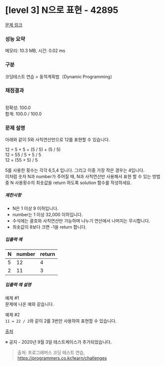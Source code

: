 # [level 3] N으로 표현 - 42895 

[문제 링크](https://programmers.co.kr/learn/courses/30/lessons/42895) 

### 성능 요약

메모리: 10.3 MB, 시간: 0.02 ms

### 구분

코딩테스트 연습 > 동적계획법（Dynamic Programming）

### 채점결과

<br/>정확성: 100.0<br/>합계: 100.0 / 100.0

### 문제 설명

<p>아래와 같이 5와 사칙연산만으로 12를 표현할 수 있습니다.</p>

<p>12 = 5 + 5 + (5 / 5) + (5 / 5)<br>
12 = 55 / 5 + 5 / 5<br>
12 = (55 + 5) / 5</p>

<p>5를 사용한 횟수는 각각 6,5,4 입니다. 그리고 이중 가장 작은 경우는 4입니다.<br>
이처럼 숫자 N과 number가 주어질 때, N과 사칙연산만 사용해서 표현 할 수 있는 방법 중 N 사용횟수의 최솟값을 return 하도록 solution 함수를 작성하세요.</p>

<h5>제한사항</h5>

<ul>
<li>N은 1 이상 9 이하입니다.</li>
<li>number는 1 이상 32,000 이하입니다.</li>
<li>수식에는 괄호와 사칙연산만 가능하며 나누기 연산에서 나머지는 무시합니다.</li>
<li>최솟값이 8보다 크면 -1을 return 합니다.</li>
</ul>

<h5>입출력 예</h5>
<table class="table">
        <thead><tr>
<th>N</th>
<th>number</th>
<th>return</th>
</tr>
</thead>
        <tbody><tr>
<td>5</td>
<td>12</td>
<td>4</td>
</tr>
<tr>
<td>2</td>
<td>11</td>
<td>3</td>
</tr>
</tbody>
      </table>
<h5>입출력 예 설명</h5>

<p>예제 #1<br>
문제에 나온 예와 같습니다.</p>

<p>예제 #2<br>
<code>11 = 22 / 2</code>와 같이 2를 3번만 사용하여 표현할 수 있습니다.</p>

<p><a href="https://www.oi.edu.pl/old/php/show.php?ac=e181413&amp;module=show&amp;file=zadania/oi6/monocyfr" target="_blank" rel="noopener">출처</a></p>

<p>※ 공지 - 2020년 9월 3일 테스트케이스가 추가되었습니다.</p>


> 출처: 프로그래머스 코딩 테스트 연습, https://programmers.co.kr/learn/challenges